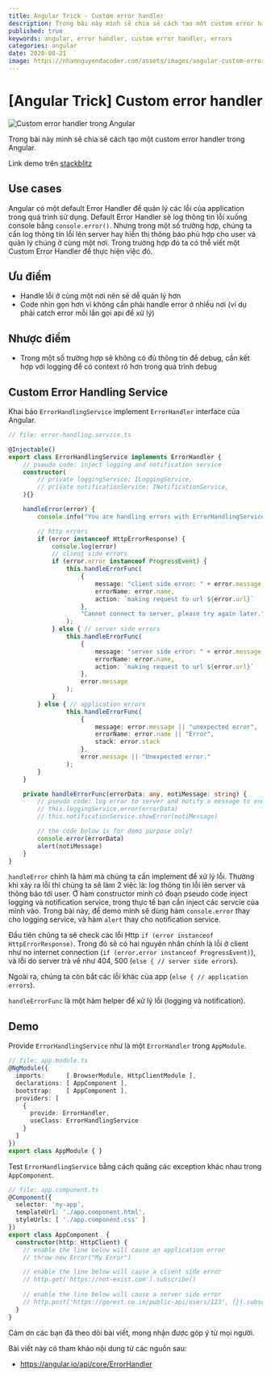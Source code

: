 ```yaml
---
title: Angular Trick - Custom error handler
description: Trong bài này mình sẽ chia sẻ cách tạo một custom error handler trong Angular.
published: true
keywords: angular, error handler, custom error handler, errors
categories: angular
date: 2020-08-21
image: https://nhannguyendacoder.com/assets/images/angular-custom-error-handler/custom-error-handler.png
---
```


# [Angular Trick] Custom error handler

![Custom error handler trong Angular](../assets/images/angular-custom-error-handler/custom-error-handler.png)

Trong bài này mình sẽ chia sẻ cách tạo một custom error handler trong Angular.

Link demo trên [stackblitz](https://stackblitz.com/edit/angular-implement-custom-error-handler?file=src/app/error-handling.service.ts)

## Use cases

Angular có một default Error Handler để quản lý các lỗi của application trong quá trình sử dụng. Default Error Handler sẽ log thông tin lỗi xuống console bằng `console.error()`. Nhưng trong một số trường hợp, chúng ta cần log thông tin lỗi lên server hay hiển thị thông báo phù hợp cho user và quản lý chúng ở cùng một nơi. Trong trường hợp đó ta có thể viết một Custom Error Handler để thực hiện việc đó.

## Ưu điểm 

- Handle lỗi ở cùng một nơi nên sẽ dễ quản lý hơn
- Code nhìn gọn hơn vì không cần phải handle error ở nhiều nơi (ví dụ phải catch error mỗi lần gọi api để xử lý)

## Nhược điểm

- Trong một số trường hợp sẽ không có đủ thông tin để debug, cần kết hợp với logging để có context rõ hơn trong quá trình debug

## Custom Error Handling Service

Khai báo `ErrorHandlingService` implement `ErrorHandler` interface của Angular.

```typescript
// file: error-handling.service.ts

@Injectable()
export class ErrorHandlingService implements ErrorHandler {
    // pseudo code: inject logging and notification service
    constructor(
        // private loggingService: ILoggingService,
        // private notificationService: INotificationService,
    ){}

    handleError(error) {
        console.info("You are handling errors with ErrorHandlingService");

        // http errors
        if (error instanceof HttpErrorResponse) {
            console.log(error)
            // client side errors
            if (error.error instanceof ProgressEvent) {
                this.handleErrorFunc(
                    {
                        message: "client side error: " + error.message,
                        errorName: error.name,
                        action: `making request to url ${error.url}`
                    },
                    "Cannot connect to server, please try again later."
                );
            } else { // server side errors
                this.handleErrorFunc(
                    {
                        message: "server side error: " + error.message,
                        errorName: error.name,
                        action: `making request to url ${error.url}`
                    },
                    error.message
                );
            }
        } else { // application errors
                this.handleErrorFunc(
                    {
                        message: error.message || "unexpected error",
                        errorName: error.name || "Error",
                        stack: error.stack
                    },
                    error.message || "Unexpected error."
                );
        }
    }

    private handleErrorFunc(errorData: any, notiMessage: string) {
        // pseudo code: log error to server and notify a message to end user
        // this.loggingService.error(errorData)
        // this.notificationService.showError(notiMessage)

        // the code below is for demo purpose only!
        console.error(errorData)
        alert(notiMessage)
    }
}
```

`handleError` chính là hàm mà chúng ta cần implement để xử lý lỗi. Thường khi xảy ra lỗi thì chúng ta sẽ làm 2 việc là: log thông tin lỗi lên server và thông báo tới user. Ở hàm constructor mình có đoạn pseudo code inject logging và notification service, trong thực tế bạn cần inject các servcie của mình vào. Trong bài này, để demo mình sẽ dùng hàm `console.error` thay cho logging service, và hàm `alert` thay cho notification service.

Đầu tiên chúng ta sẽ check các lỗi Http `if (error instanceof HttpErrorResponse)`. Trong đó sẽ có hai nguyên nhân chính là lỗi ở client như no internet connection (`if (error.error instanceof ProgressEvent)`), và lỗi do server trả về như 404, 500 (`else { // server side errors`). 

Ngoài ra, chúng ta còn bắt các lỗi khác của app (`else { // application errors`).

`handleErrorFunc` là một hàm helper để xử lý lỗi (logging và notification).

## Demo

Provide `ErrorHandlingService` như là một `ErrorHandler` trong `AppModule`.

```typescript
// file: app.module.ts
@NgModule({
  imports:      [ BrowserModule, HttpClientModule ], 
  declarations: [ AppComponent ],
  bootstrap:    [ AppComponent ],
  providers: [
    {
      provide: ErrorHandler,
      useClass: ErrorHandlingService
    }
  ]
})
export class AppModule { }
```

Test `ErrorHandlingService` bằng cách quăng các exception khác nhau trong `AppComponent`.

```typescript
// file: app.component.ts
@Component({
  selector: 'my-app',
  templateUrl: './app.component.html',
  styleUrls: [ './app.component.css' ]
})
export class AppComponent  {
  constructor(http: HttpClient) {
    // enable the line below will cause an application error
    // throw new Error("My Error") 

    // enable the line below will cause a client side error
    // http.get('https://not-exist.com').subscribe()
    
    // enable the line below will cause a server side error
    // http.post('https://gorest.co.in/public-api/users/123', {}).subscribe() 
  }
}
```

Cảm ơn các bạn đã theo dõi bài viết, mong nhận được góp ý từ mọi người.

Bài viết này có tham khảo nội dung từ các nguồn sau: 
- https://angular.io/api/core/ErrorHandler



